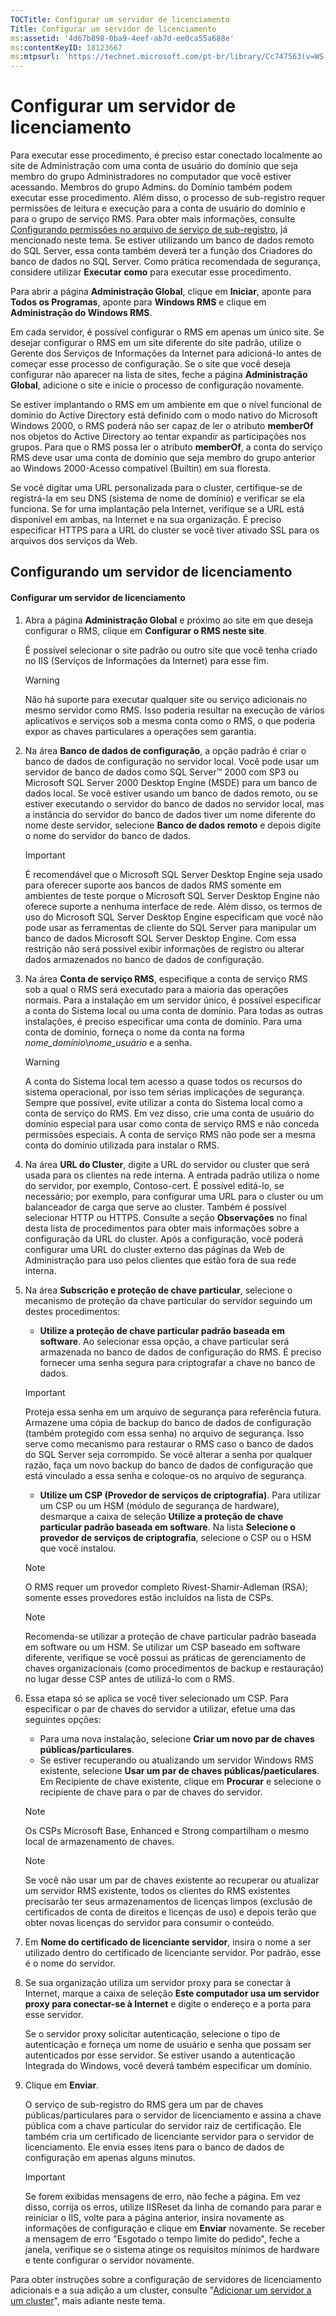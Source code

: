 ```yaml
---
TOCTitle: Configurar um servidor de licenciamento
Title: Configurar um servidor de licenciamento
ms:assetid: '4d67b898-0ba9-4eef-ab7d-ee0ca55a688e'
ms:contentKeyID: 18123667
ms:mtpsurl: 'https://technet.microsoft.com/pt-br/library/Cc747563(v=WS.10)'
---
```


Configurar um servidor de licenciamento
=======================================

Para executar esse procedimento, é preciso estar conectado localmente ao site de Administração com uma conta de usuário do domínio que seja membro do grupo Administradores no computador que você estiver acessando. Membros do grupo Admins. do Domínio também podem executar esse procedimento. Além disso, o processo de sub-registro requer permissões de leitura e execução para a conta de usuário do domínio e para o grupo de serviço RMS. Para obter mais informações, consulte [Configurando permissões no arquivo de serviço de sub-registro](https://technet.microsoft.com/737bb69b-fe26-4057-9569-e632f7bbf295), já mencionado neste tema. Se estiver utilizando um banco de dados remoto do SQL Server, essa conta também deverá ter a função dos Criadores do banco de dados no SQL Server. Como prática recomendada de segurança, considere utilizar **Executar como** para executar esse procedimento.

Para abrir a página **Administração Global**, clique em **Iniciar**, aponte para **Todos os Programas**, aponte para **Windows RMS** e clique em **Administração do Windows RMS**.

Em cada servidor, é possível configurar o RMS em apenas um único site. Se desejar configurar o RMS em um site diferente do site padrão, utilize o Gerente dos Serviços de Informações da Internet para adicioná-lo antes de começar esse processo de configuração. Se o site que você deseja configurar não aparecer na lista de sites, feche a página **Administração Global**, adicione o site e inicie o processo de configuração novamente.

Se estiver implantando o RMS em um ambiente em que o nível funcional de domínio do Active Directory está definido com o modo nativo do Microsoft Windows 2000, o RMS poderá não ser capaz de ler o atributo **memberOf** nos objetos do Active Directory ao tentar expandir as participações nos grupos. Para que o RMS possa ler o atributo **memberOf**, a conta do serviço RMS deve usar uma conta de domínio que seja membro do grupo anterior ao Windows 2000-Acesso compatível (Builtin) em sua floresta.

Se você digitar uma URL personalizada para o cluster, certifique-se de registrá-la em seu DNS (sistema de nome de domínio) e verificar se ela funciona. Se for uma implantação pela Internet, verifique se a URL está disponível em ambas, na Internet e na sua organização. É preciso especificar HTTPS para a URL do cluster se você tiver ativado SSL para os arquivos dos serviços da Web.

Configurando um servidor de licenciamento
-----------------------------------------

#### Configurar um servidor de licenciamento

1.  Abra a página **Administração Global** e próximo ao site em que deseja configurar o RMS, clique em **Configurar o RMS neste site**.

    É possível selecionar o site padrão ou outro site que você tenha criado no IIS (Serviços de Informações da Internet) para esse fim.

    > [!Warning]  
    > Não há suporte para executar qualquer site ou serviço adicionais no mesmo servidor como RMS. Isso poderia resultar na execução de vários aplicativos e serviços sob a mesma conta como o RMS, o que poderia expor as chaves particulares a operações sem garantia.

2.  Na área **Banco de dados de configuração**, a opção padrão é criar o banco de dados de configuração no servidor local. Você pode usar um servidor de banco de dados como SQL Server™ 2000 com SP3 ou Microsoft SQL Server 2000 Desktop Engine (MSDE) para um banco de dados local. Se você estiver usando um banco de dados remoto, ou se estiver executando o servidor do banco de dados no servidor local, mas a instância do servidor do banco de dados tiver um nome diferente do nome deste servidor, selecione **Banco de dados remoto** e depois digite o nome do servidor do banco de dados.

    > [!Important]  
    > É recomendável que o Microsoft SQL Server Desktop Engine seja usado para oferecer suporte aos bancos de dados RMS somente em ambientes de teste porque o Microsoft SQL Server Desktop Engine não oferece suporte a nenhuma interface de rede. Além disso, os termos de uso do Microsoft SQL Server Desktop Engine especificam que você não pode usar as ferramentas de cliente do SQL Server para manipular um banco de dados Microsoft SQL Server Desktop Engine. Com essa restrição não será possível exibir informações de registro ou alterar dados armazenados no banco de dados de configuração.

3.  Na área **Conta de serviço RMS**, especifique a conta de serviço RMS sob a qual o RMS será executado para a maioria das operações normais. Para a instalação em um servidor único, é possível especificar a conta do Sistema local ou uma conta de domínio. Para todas as outras instalações, é preciso especificar uma conta de domínio. Para uma conta de domínio, forneça o nome da conta na forma *nome\_domínio*\\*nome\_usuário* e a senha.

    > [!Warning]  
    > A conta do Sistema local tem acesso a quase todos os recursos do sistema operacional, por isso tem sérias implicações de segurança. Sempre que possível, evite utilizar a conta do Sistema local como a conta de serviço do RMS. Em vez disso, crie uma conta de usuário do domínio especial para usar como conta de serviço RMS e não conceda permissões especiais. A conta de serviço RMS não pode ser a mesma conta do domínio utilizada para instalar o RMS.

4.  Na área **URL do Cluster**, digite a URL do servidor ou cluster que será usada para os clientes na rede interna. A entrada padrão utiliza o nome do servidor, por exemplo, Contoso-cert. É possível editá-lo, se necessário; por exemplo, para configurar uma URL para o cluster ou um balanceador de carga que serve ao cluster. Também é possível selecionar HTTP ou HTTPS. Consulte a seção **Observações** no final desta lista de procedimentos para obter mais informações sobre a configuração da URL do cluster. Após a configuração, você poderá configurar uma URL do cluster externo das páginas da Web de Administração para uso pelos clientes que estão fora de sua rede interna.

5.  Na área **Subscrição e proteção de chave particular**, selecione o mecanismo de proteção da chave particular do servidor seguindo um destes procedimentos:

    -   **Utilize a proteção de chave particular padrão baseada em software**. Ao selecionar essa opção, a chave particular será armazenada no banco de dados de configuração do RMS. É preciso fornecer uma senha segura para criptografar a chave no banco de dados.

    > [!Important]  
    > Proteja essa senha em um arquivo de segurança para referência futura. Armazene uma cópia de backup do banco de dados de configuração (também protegido com essa senha) no arquivo de segurança. Isso serve como mecanismo para restaurar o RMS caso o banco de dados do SQL Server seja corrompido. Se você alterar a senha por qualquer razão, faça um novo backup do banco de dados de configuração que está vinculado a essa senha e coloque-os no arquivo de segurança.

    -   **Utilize um CSP (Provedor de serviços de criptografia)**. Para utilizar um CSP ou um HSM (módulo de segurança de hardware), desmarque a caixa de seleção **Utilize a proteção de chave particular padrão baseada em software**. Na lista **Selecione o provedor de serviços de criptografia**, selecione o CSP ou o HSM que você instalou.

    > [!Note]  
    > O RMS requer um provedor completo Rivest-Shamir-Adleman (RSA); somente esses provedores estão incluídos na lista de CSPs.

    > [!Note]  
    > Recomenda-se utilizar a proteção de chave particular padrão baseada em software ou um HSM. Se utilizar um CSP baseado em software diferente, verifique se você possui as práticas de gerenciamento de chaves organizacionais (como procedimentos de backup e restauração) no lugar desse CSP antes de utilizá-lo com o RMS.

6.  Essa etapa só se aplica se você tiver selecionado um CSP. Para especificar o par de chaves do servidor a utilizar, efetue uma das seguintes opções:

    -   Para uma nova instalação, selecione **Criar um novo par de chaves públicas/particulares**.
    -   Se estiver recuperando ou atualizando um servidor Windows RMS existente, selecione **Usar um par de chaves públicas/paeticulares**. Em Recipiente de chave existente, clique em **Procurar** e selecione o recipiente de chave para o par de chaves do servidor.

    > [!Note]  
    > Os CSPs Microsoft Base, Enhanced e Strong compartilham o mesmo local de armazenamento de chaves.

    > [!Note]  
    > Se você não usar um par de chaves existente ao recuperar ou atualizar um servidor RMS existente, todos os clientes do RMS existentes precisarão ter seus armazenamentos de licenças limpos (exclusão de certificados de conta de direitos e licenças de uso) e depois terão que obter novas licenças do servidor para consumir o conteúdo.

7.  Em **Nome do certificado de licenciante servidor**, insira o nome a ser utilizado dentro do certificado de licenciante servidor. Por padrão, esse é o nome do servidor.

8.  Se sua organização utiliza um servidor proxy para se conectar à Internet, marque a caixa de seleção **Este computador usa um servidor proxy para conectar-se à Internet** e digite o endereço e a porta para esse servidor.

    Se o servidor proxy solicitar autenticação, selecione o tipo de autenticação e forneça um nome de usuário e senha que possam ser autenticados por esse servidor. Se estiver usando a autenticação Integrada do Windows, você deverá também especificar um domínio.

9.  Clique em **Enviar**.

    O serviço de sub-registro do RMS gera um par de chaves públicas/particulares para o servidor de licenciamento e assina a chave pública com a chave particular do servidor raiz de certificação. Ele também cria um certificado de licenciante servidor para o servidor de licenciamento. Ele envia esses itens para o banco de dados de configuração em apenas alguns minutos.

    > [!Important]  
    > Se forem exibidas mensagens de erro, não feche a página. Em vez disso, corrija os erros, utilize IISReset da linha de comando para parar e reiniciar o IIS, volte para a página anterior, insira novamente as informações de configuração e clique em **Enviar** novamente. Se receber a mensagem de erro "Esgotado o tempo limite do pedido", feche a janela, verifique se o sistema atinge os requisitos mínimos de hardware e tente configurar o servidor novamente.

Para obter instruções sobre a configuração de servidores de licenciamento adicionais e a sua adição a um cluster, consulte "[Adicionar um servidor a um cluster](https://technet.microsoft.com/db635238-5528-4bec-9cc6-8244e2b3d733)", mais adiante neste tema.
